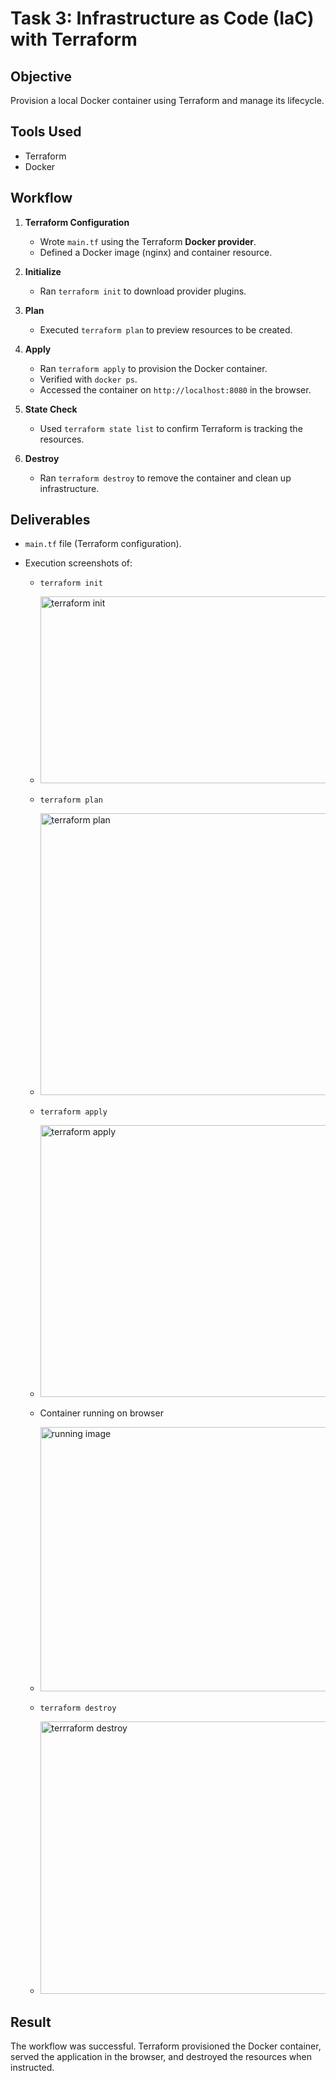 # Task 3: Infrastructure as Code (IaC) with Terraform

## Objective
Provision a local Docker container using Terraform and manage its lifecycle.

## Tools Used
- Terraform  
- Docker  

## Workflow
1. **Terraform Configuration**  
   - Wrote `main.tf` using the Terraform **Docker provider**.  
   - Defined a Docker image (nginx) and container resource.  

2. **Initialize**  
   - Ran `terraform init` to download provider plugins.  

3. **Plan**  
   - Executed `terraform plan` to preview resources to be created.  

4. **Apply**  
   - Ran `terraform apply` to provision the Docker container.  
   - Verified with `docker ps`.  
   - Accessed the container on `http://localhost:8080` in the browser.  

5. **State Check**  
   - Used `terraform state list` to confirm Terraform is tracking the resources.  

6. **Destroy**  
   - Ran `terraform destroy` to remove the container and clean up infrastructure.  

## Deliverables
- `main.tf` file (Terraform configuration).  
- Execution screenshots of:

  - `terraform init`
  - <img width="737" height="299" alt="terraform init" src="https://github.com/user-attachments/assets/b4f39723-9877-4eef-994c-6315fbe4fa7b" />

  - `terraform plan`
  - <img width="759" height="451" alt="terraform plan" src="https://github.com/user-attachments/assets/957057e0-c6c0-4bd1-bbcc-80cd3f721196" />

  - `terraform apply`
  - <img width="740" height="435" alt="terraform apply" src="https://github.com/user-attachments/assets/b30b2cf9-4499-4f13-b63d-31fbf5cb6bb1" />
  
  - Container running on browser
  - <img width="948" height="423" alt="running image" src="https://github.com/user-attachments/assets/781fb5bc-4446-4fec-977b-74be48ac9983" />

  - `terraform destroy`
  - <img width="704" height="436" alt="terrraform destroy" src="https://github.com/user-attachments/assets/b4c846ec-6fec-4430-8b4f-e8b8410efbd1" />


## Result
The workflow was successful. Terraform provisioned the Docker container, served the application in the browser, and destroyed the resources when instructed.

